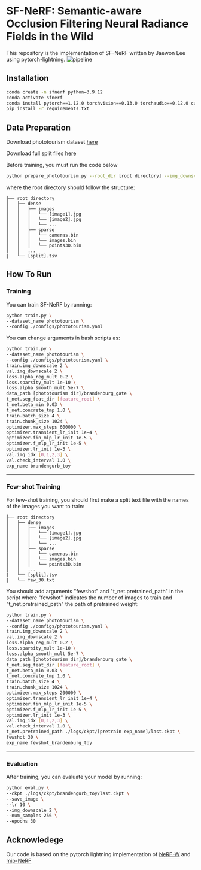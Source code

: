 # SF-NeRF: Semantic-aware Occlusion Filtering Neural Radiance Fields in the Wild
This repository is the implementation of SF-NeRF written by Jaewon Lee using pytorch-lightning.
![pipeline](https://user-images.githubusercontent.com/59645285/209291784-cbb3831b-126d-4b83-bc43-1d8e431f6665.png)


## Installation
```bash
conda create -n sfnerf python=3.9.12
conda activate sfnerf
conda install pytorch==1.12.0 torchvision==0.13.0 torchaudio==0.12.0 cudatoolkit=11.3 -c pytorch
pip install -r requirements.txt
```
## Data Preparation
Download phototourism dataset [here](https://www.cs.ubc.ca/~kmyi/imw2020/data.html)

Download full split files [here](https://nerf-w.github.io/)

Before training, you must run the code below
```bash
python prepare_phototourism.py --root_dir [root directory] --img_downscale [downscale factor (original 1)]
```
where the root directory should follow the structure:
```                                                                                    
├── root directory
│   ├── dense                                                                                                  
│   │   ├── images                                                                                                                             
│   │   │   └── [image1].jpg                                                                      
│   │   │   └── [image2].jpg
│   │   │   └── ...
│   │   ├── sparse                                                                                                                             
│   │   │   └── cameras.bin
│   │   │   └── images.bin   
│   │   │   └── points3D.bin
│   │   ...
|   └── [split].tsv
```

## How To Run
### Training
You can train SF-NeRF by running:
```bash
python train.py \
--dataset_name phototourism \
--config ./configs/phototourism.yaml
```

You can change arguments in bash scripts as:
```bash
python train.py \
--dataset_name phototourism \
--config ./configs/phototourism.yaml \
train.img_downscale 2 \
val.img_downscale 2 \
loss.alpha_reg_mult 0.2 \
loss.sparsity_mult 1e-10 \
loss.alpha_smooth_mult 5e-7 \
data_path [phototourism dir]/brandenburg_gate \
t_net.seg_feat_dir [feature_root] \
t_net.beta_min 0.03 \
t_net.concrete_tmp 1.0 \
train.batch_size 4 \
train.chunk_size 1024 \
optimizer.max_steps 600000 \
optimizer.transient_lr_init 1e-4 \
optimizer.fin_mlp_lr_init 1e-5 \
optimizer.f_mlp_lr_init 1e-5 \
optimizer.lr_init 1e-3 \
val.img_idx [0,1,2,3] \
val.check_interval 1.0 \
exp_name brandengurb_toy
```
---
### Few-shot Training
For few-shot training, you should first make a split text file with the names of the images you want to train:
```                                                                                    
├── root directory
│   ├── dense                                                                                                  
│   │   ├── images                                                                                                                             
│   │   │   └── [image1].jpg                                                                      
│   │   │   └── [image2].jpg
│   │   │   └── ...
│   │   ├── sparse                                                                                                                             
│   │   │   └── cameras.bin
│   │   │   └── images.bin   
│   │   │   └── points3D.bin
│   │   ...
|   └── [split].tsv
|   └── few_30.txt
```
You should add arguments "fewshot" and "t_net.pretrained_path" in the script where "fewshot" indicates the number of images to train and "t_net.pretrained_path" the path of pretrained weight:
```bash
python train.py \
--dataset_name phototourism \
--config ./configs/phototourism.yaml \
train.img_downscale 2 \
val.img_downscale 2 \
loss.alpha_reg_mult 0.2 \
loss.sparsity_mult 1e-10 \
loss.alpha_smooth_mult 5e-7 \
data_path [phototourism dir]/brandenburg_gate \
t_net.seg_feat_dir [feature_root] \
t_net.beta_min 0.03 \
t_net.concrete_tmp 1.0 \
train.batch_size 4 \
train.chunk_size 1024 \
optimizer.max_steps 200000 \
optimizer.transient_lr_init 1e-4 \
optimizer.fin_mlp_lr_init 1e-5 \
optimizer.f_mlp_lr_init 1e-5 \
optimizer.lr_init 1e-3 \
val.img_idx [0,1,2,3] \
val.check_interval 1.0 \
t_net.pretrained_path ./logs/ckpt/[pretrain exp_name]/last.ckpt \
fewshot 30 \
exp_name fewshot_brandenburg_toy
```
---
### Evaluation
After training, you can evaluate your model by running:
```bash
python eval.py \
--ckpt ./logs/ckpt/brandengurb_toy/last.ckpt \
--save_image \
--lr 10 \
--img_downscale 2 \
--num_samples 256 \
--epochs 30
```
## Acknowledege
Our code is based on the pytorch lightning implementation of [NeRF-W](https://github.com/kwea123/nerf_pl/tree/nerfw/) and [mip-NeRF](https://github.com/hjxwhy/mipnerf_pl)
